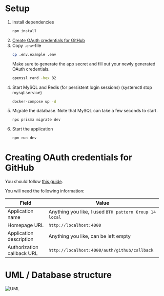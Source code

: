 # Setup

1. Install dependencies
    ```bash
    npm install
   ```
1. [Create OAuth credentials for GitHub](#creating-oauth-credentials-for-github)
1. Copy `.env`-file
    ```bash
    cp .env.example .env
    ```
    Make sure to generate the app secret and fill out your newly generated OAuth
    credentials.
    ```bash
    openssl rand -hex 32
    ```
1. Start MySQL and Redis (for persistent login sessions)
    (systemctl stop mysql.service)
    ```bash
    docker-compose up -d
    ```
1. Migrate the database. Note that MySQL can take a few seconds to start.
    ```bash
    npx prisma migrate dev
    ```
1. Start the application
    ```bash
    npm run dev
    ```

# Creating OAuth credentials for GitHub

You should follow [this
guide](https://docs.github.com/en/developers/apps/building-oauth-apps/creating-an-oauth-app).

You will need the following information:

|Field|Value|
|-|-|
|Application name|Anything you like, I used `BTH pattern Group 14 local`|
|Homepage URL|`http://localhost:4000`|
|Application description|Anything you like, can be left empty|
|Authorization callback URL|`http://localhost:4000/auth/github/callback`|

# UML / Database structure

![UML](docs/uml.png)
